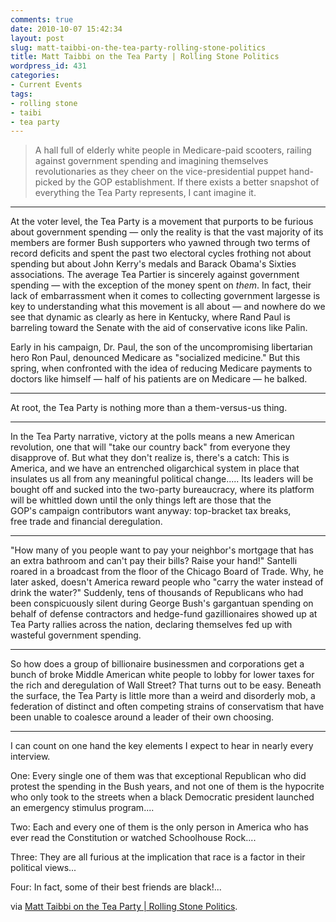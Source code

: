 ```yaml
---
comments: true
date: 2010-10-07 15:42:34
layout: post
slug: matt-taibbi-on-the-tea-party-rolling-stone-politics
title: Matt Taibbi on the Tea Party | Rolling Stone Politics
wordpress_id: 431
categories:
- Current Events
tags:
- rolling stone
- taibi
- tea party
---
```


> A hall full of elderly white people in Medicare-paid scooters, railing against government spending and imagining themselves revolutionaries as they cheer on the vice-presidential puppet hand-picked by the GOP establishment. If there exists a better snapshot of everything the Tea Party represents, I cant imagine it.

----

At the voter level, the Tea Party is a movement that purports to be furious about government spending — only the reality is that the vast majority of its members are former Bush supporters who yawned through two terms of record deficits and spent the past two electoral cycles frothing not about spending but about John Kerry's medals and Barack Obama's Sixties associations. The average Tea Partier is sincerely against government spending — with the exception of the money spent on _them_. In fact, their lack of embarrassment when it comes to collecting government largesse is key to understanding what this movement is all about — and nowhere do we see that dynamic as clearly as here in Kentucky, where Rand Paul is barreling toward the Senate with the aid of conservative icons like Palin.

Early in his campaign, Dr. Paul, the son of the uncompromising libertarian hero Ron Paul, denounced Medicare as "socialized medicine." But this spring, when confronted with the idea of reducing Medicare payments to doctors like himself — half of his patients are on Medicare — he balked.

---

At root, the Tea Party is nothing more than a them-versus-us thing.

---

In the Tea Party narrative, victory at the polls means a new
American revolution, one that will "take our country back" from everyone they disapprove of. But what they don't realize is, there's a catch: This is America, and we have an entrenched oligarchical system in place that insulates us all from any meaningful political change.....  Its leaders will be bought off and sucked into the two-party bureaucracy, where its platform will be whittled down until the only things left are those that the GOP's campaign contributors want anyway: top-bracket tax breaks, free trade and financial deregulation.

---

"How many of you people want to pay your neighbor's mortgage that has an extra bathroom and can't pay their bills? Raise your hand!" Santelli roared in a broadcast from the floor of the Chicago Board of Trade. Why, he later asked, doesn't America reward people who "carry the water instead of drink the water?" Suddenly, tens of thousands of Republicans who had been conspicuously silent during George Bush's gargantuan spending on behalf of defense contractors and hedge-fund gazillionaires showed up at Tea Party rallies across the nation, declaring themselves fed up with wasteful government spending.

---

So how does a group of billionaire businessmen and corporations get a bunch of broke Middle American white people to lobby for lower taxes for the rich and deregulation of Wall Street? That turns out to be easy. Beneath the surface, the Tea Party is little more than a weird and disorderly mob, a federation of distinct and often competing strains of conservatism that have been unable to coalesce around a leader of their own choosing.

----

I can count on one hand the key elements
I expect to hear in nearly every interview.

One: Every single one of them was that exceptional Republican who did protest the spending in the Bush years, and not one of them is the hypocrite who only took to the streets when a black Democratic president launched an emergency stimulus program....

Two: Each and every one of them is the only person in America who has ever read the Constitution or watched Schoolhouse Rock....

Three: They are all furious at the implication that race is a factor in their political views...

Four: In fact, some of their best friends are black!...


via [Matt Taibbi on the Tea Party | Rolling Stone Politics](http://www.rollingstone.com/politics/news/17390/210904).
